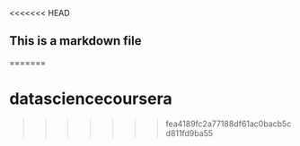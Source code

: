 <<<<<<< HEAD
## This is a markdown file
=======
# datasciencecoursera
>>>>>>> fea4189fc2a77188df61ac0bacb5cd811fd9ba55
